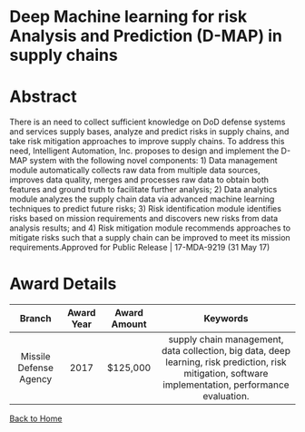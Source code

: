 
Deep Machine learning for risk Analysis and Prediction (D-MAP) in supply chains
===============================================================================

# Abstract


There is an need to collect sufficient knowledge on DoD defense systems and services supply bases, analyze and predict risks in supply chains, and take risk mitigation approaches to improve supply chains. To address this need, Intelligent Automation, Inc. proposes to design and implement the D-MAP system with the following novel components: 1) Data management module automatically collects raw data from multiple data sources, improves data quality, merges and processes raw data to obtain both features and ground truth to facilitate further analysis; 2) Data analytics module analyzes the supply chain data via advanced machine learning techniques to predict future risks; 3) Risk identification module identifies risks based on mission requirements and discovers new risks from data analysis results; and 4) Risk mitigation module recommends approaches to mitigate risks such that a supply chain can be improved to meet its mission requirements.Approved for Public Release | 17-MDA-9219 (31 May 17)  

# Award Details

|Branch|Award Year|Award Amount|Keywords|
| :---: | :---: | :---: | :---: |
|Missile Defense Agency|2017|$125,000|supply chain management, data collection, big data, deep learning, risk prediction, risk mitigation, software implementation, performance evaluation.|
  
  


[Back to Home](https://github.com/chrischow/dod_sbir_awards/Reports/CC/#1138)